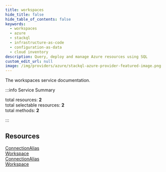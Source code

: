 ```yaml
---
title: workspaces
hide_title: false
hide_table_of_contents: false
keywords:
  - workspaces
  - azure
  - stackql
  - infrastructure-as-code
  - configuration-as-data
  - cloud inventory
description: Query, deploy and manage Azure resources using SQL
custom_edit_url: null
image: /img/providers/azure/stackql-azure-provider-featured-image.png
---
```


The workspaces service documentation.

:::info Service Summary

<div class="row">
<div class="providerDocColumn">
<span>total resources:&nbsp;<b>2</b></span><br />
<span>total selectable resources:&nbsp;<b>2</b></span><br />
<span>total methods:&nbsp;<b>2</b></span><br />
</div>
</div>

:::

## Resources
<div class="row">
<div class="providerDocColumn">
<a href="/providers/azure/workspaces/ConnectionAlias/">ConnectionAlias</a><br />
<a href="/providers/azure/workspaces/Workspace/">Workspace</a>
</div>
<div class="providerDocColumn">
<a href="/providers/azure/workspaces/ConnectionAlias/">ConnectionAlias</a><br />
<a href="/providers/azure/workspaces/Workspace/">Workspace</a>
</div>
</div>